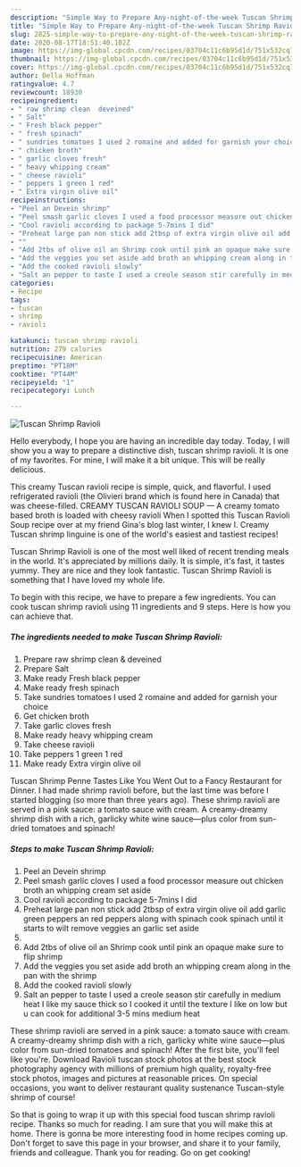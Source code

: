 ```yaml
---
description: "Simple Way to Prepare Any-night-of-the-week Tuscan Shrimp Ravioli"
title: "Simple Way to Prepare Any-night-of-the-week Tuscan Shrimp Ravioli"
slug: 2825-simple-way-to-prepare-any-night-of-the-week-tuscan-shrimp-ravioli
date: 2020-08-17T18:51:40.102Z
image: https://img-global.cpcdn.com/recipes/03704c11c6b95d1d/751x532cq70/tuscan-shrimp-ravioli-recipe-main-photo.jpg
thumbnail: https://img-global.cpcdn.com/recipes/03704c11c6b95d1d/751x532cq70/tuscan-shrimp-ravioli-recipe-main-photo.jpg
cover: https://img-global.cpcdn.com/recipes/03704c11c6b95d1d/751x532cq70/tuscan-shrimp-ravioli-recipe-main-photo.jpg
author: Della Hoffman
ratingvalue: 4.7
reviewcount: 18930
recipeingredient:
- " raw shrimp clean  deveined"
- " Salt"
- " Fresh black pepper"
- " fresh spinach"
- " sundries tomatoes I used 2 romaine and added for garnish your choice"
- " chicken broth"
- " garlic cloves fresh"
- " heavy whipping cream"
- " cheese ravioli"
- " peppers 1 green 1 red"
- " Extra virgin olive oil"
recipeinstructions:
- "Peel an Devein shrimp"
- "Peel smash garlic cloves I used a food processor measure out chicken broth an whipping cream set aside"
- "Cool ravioli according to package 5-7mins I did"
- "Preheat large pan non stick add 2tbsp of extra virgin olive oil add garlic green peppers an red peppers along with spinach cook spinach until it starts to wilt remove veggies an garlic set aside"
- ""
- "Add 2tbs of olive oil an Shrimp cook until pink an opaque make sure to flip shrimp"
- "Add the veggies you set aside add broth an whipping cream along in the pan with the shrimp"
- "Add the cooked ravioli slowly"
- "Salt an pepper to taste I used a creole season stir carefully in medium heat I like my sauce thick so I cooked it until the texture I like on low but u can cook for additional 3-5 mins medium heat"
categories:
- Recipe
tags:
- tuscan
- shrimp
- ravioli

katakunci: tuscan shrimp ravioli 
nutrition: 279 calories
recipecuisine: American
preptime: "PT18M"
cooktime: "PT44M"
recipeyield: "1"
recipecategory: Lunch

---
```



![Tuscan Shrimp Ravioli](https://img-global.cpcdn.com/recipes/03704c11c6b95d1d/751x532cq70/tuscan-shrimp-ravioli-recipe-main-photo.jpg)

Hello everybody, I hope you are having an incredible day today. Today, I will show you a way to prepare a distinctive dish, tuscan shrimp ravioli. It is one of my favorites. For mine, I will make it a bit unique. This will be really delicious.

This creamy Tuscan ravioli recipe is simple, quick, and flavorful. I used refrigerated ravioli (the Olivieri brand which is found here in Canada) that was cheese-filled. CREAMY TUSCAN RAVIOLI SOUP — A creamy tomato based broth is loaded with cheesy ravioli When I spotted this Tuscan Ravioli Soup recipe over at my friend Gina&#39;s blog last winter, I knew I. Creamy Tuscan shrimp linguine is one of the world&#39;s easiest and tastiest recipes!

Tuscan Shrimp Ravioli is one of the most well liked of recent trending meals in the world. It's appreciated by millions daily. It is simple, it's fast, it tastes yummy. They are nice and they look fantastic. Tuscan Shrimp Ravioli is something that I have loved my whole life.


To begin with this recipe, we have to prepare a few ingredients. You can cook tuscan shrimp ravioli using 11 ingredients and 9 steps. Here is how you can achieve that.

<!--inarticleads1-->

##### The ingredients needed to make Tuscan Shrimp Ravioli:

1. Prepare  raw shrimp clean &amp; deveined
1. Prepare  Salt
1. Make ready  Fresh black pepper
1. Make ready  fresh spinach
1. Take  sundries tomatoes I used 2 romaine and added for garnish your choice
1. Get  chicken broth
1. Take  garlic cloves fresh
1. Make ready  heavy whipping cream
1. Take  cheese ravioli
1. Take  peppers 1 green 1 red
1. Make ready  Extra virgin olive oil


Tuscan Shrimp Penne Tastes Like You Went Out to a Fancy Restaurant for Dinner. I had made shrimp ravioli before, but the last time was before I started blogging (so more than three years ago). These shrimp ravioli are served in a pink sauce: a tomato sauce with cream. A creamy-dreamy shrimp dish with a rich, garlicky white wine sauce—plus color from sun-dried tomatoes and spinach! 

<!--inarticleads2-->

##### Steps to make Tuscan Shrimp Ravioli:

1. Peel an Devein shrimp
1. Peel smash garlic cloves I used a food processor measure out chicken broth an whipping cream set aside
1. Cool ravioli according to package 5-7mins I did
1. Preheat large pan non stick add 2tbsp of extra virgin olive oil add garlic green peppers an red peppers along with spinach cook spinach until it starts to wilt remove veggies an garlic set aside
1. 
1. Add 2tbs of olive oil an Shrimp cook until pink an opaque make sure to flip shrimp
1. Add the veggies you set aside add broth an whipping cream along in the pan with the shrimp
1. Add the cooked ravioli slowly
1. Salt an pepper to taste I used a creole season stir carefully in medium heat I like my sauce thick so I cooked it until the texture I like on low but u can cook for additional 3-5 mins medium heat


These shrimp ravioli are served in a pink sauce: a tomato sauce with cream. A creamy-dreamy shrimp dish with a rich, garlicky white wine sauce—plus color from sun-dried tomatoes and spinach! After the first bite, you&#39;ll feel like you&#39;re. Download Ravioli tuscan stock photos at the best stock photography agency with millions of premium high quality, royalty-free stock photos, images and pictures at reasonable prices. On special occasions, you want to deliver restaurant quality sustenance Tuscan-style shrimp of course! 

So that is going to wrap it up with this special food tuscan shrimp ravioli recipe. Thanks so much for reading. I am sure that you will make this at home. There is gonna be more interesting food in home recipes coming up. Don't forget to save this page in your browser, and share it to your family, friends and colleague. Thank you for reading. Go on get cooking!
